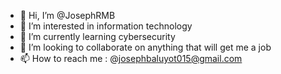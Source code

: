 - 👋 Hi, I’m @JosephRMB
- 👀 I’m interested in information technology 
- 🌱 I’m currently learning cybersecurity 
- 💞️ I’m looking to collaborate on anything that will get me a job 
- 📫 How to reach me : @josephbaluyot015@gmail.com 

<!---
JosephRMB/JosephRMB is a ✨ special ✨ repository because its `README.md` (this file) appears on your GitHub profile.
You can click the Preview link to take a look at your changes.
--->
